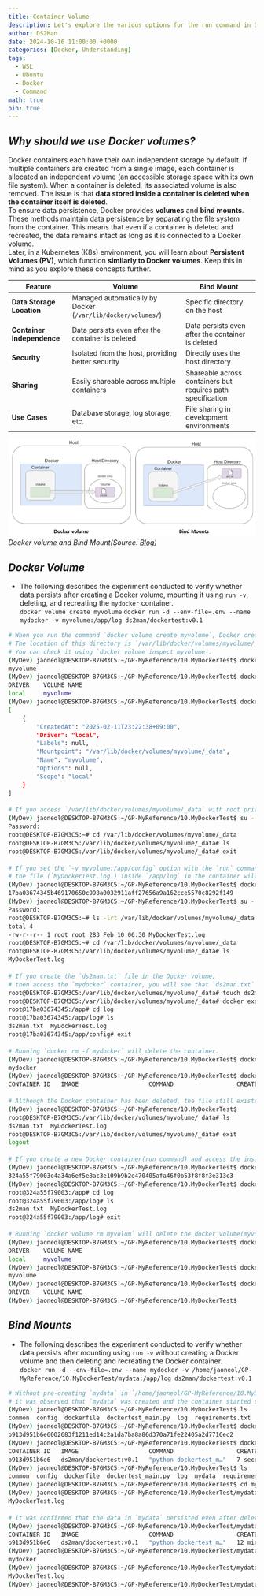 ```yaml
---
title: Container Volume
description: Let's explore the various options for the run command in Docker.
author: DS2Man
date: 2024-10-16 11:00:00 +0000
categories: [Docker, Understanding]
tags:
  - WSL
  - Ubuntu
  - Docker
  - Command
math: true
pin: true
---
```


## *Why should we use Docker volumes?*

Docker containers each have their own independent storage by default. If multiple containers are created from a single image, each container is allocated an independent volume (an accessible storage space with its own file system). When a container is deleted, its associated volume is also removed. The issue is that **data stored inside a container is deleted when the container itself is deleted**.    
To ensure data persistence, Docker provides **volumes** and **bind mounts**. These methods maintain data persistence by separating the file system from the container. This means that even if a container is deleted and recreated, the data remains intact as long as it is connected to a Docker volume.    
Later, in a Kubernetes (K8s) environment, you will learn about **Persistent Volumes (PV)**, which function **similarly to Docker volumes**. Keep this in mind as you explore these concepts further.

|Feature|Volume|Bind Mount|
|---|---|---|
|**Data Storage Location**|Managed automatically by Docker (`/var/lib/docker/volumes/`)|Specific directory on the host|
|**Container Independence**|Data persists even after the container is deleted|Data persists even after the container is deleted|
|**Security**|Isolated from the host, providing better security|Directly uses the host directory|
|**Sharing**|Easily shareable across multiple containers|Shareable across containers but requires path specification|
|**Use Cases**|Database storage, log storage, etc.|File sharing in development environments|

<!--
도커 컨테이너는 컨테이너마다 기본적으로 독립적인 저장소를 가지고 있다. 하나의 이미지로 여러 컨테이너를 만든다면 해당 컨테이너마다 독립적인 볼륨(하나의 파일 시스템을 갖춘 접근 가능한 저장 공간)이 할당되고, 컨테이너가 삭제되면 해당 볼륨 또한 삭제된다. 문제는 **컨테이너 내부에 저장된 데이터는 컨테이너가 삭제되었을 경우 같이 삭제**된다.

그래서 도커에서는 데이터의 영속성을 보장하기 위하여 **볼륨과** **바인드 마운트**를 이용한다. **볼륨과 바인드 마운트**는 영속성을 보장하며 파일 시스템과 컨테이너를 분리하여 관리한다. 즉 컨테이너를 지웠다가 다시 실행해도 도커 볼륨과 연결한다면 데이터는 그대로 유지된다.

나중에 K8s 환경에서는 PV(Persistent Volume)에 대해서도 배울 건데, 이 방식은 볼륨과 유사하다는 점은 참고해서 이해해 보자.
-->

![Volume](/assets/img/2024-10-16-Docker-Understanding6_1.png)
_Docker volume and Bind Mount(Source: [Blog](https://deveric.tistory.com/111))_

## *Docker Volume*

- The following describes the experiment conducted to verify whether data persists after creating a Docker volume, mounting it using `run -v`, deleting, and recreating the `mydocker` container.    
	`docker volume create myvolume`
	`docker run -d --env-file=.env --name mydocker -v myvolume:/app/log ds2man/dockertest:v0.1`

<!--
아래 내용은 docker volume 생성후 run -v을 통해 mount 시킨후 mydocker container를 삭제/재생성했을때, data가 유지되는지를 실험한 결과이다.
-->

```bash
# When you run the command `docker volume create myvolume`, Docker creates a managed volume directory. 
# The location of this directory is `/var/lib/docker/volumes/myvolume/_data`.
# You can check it using `docker volume inspect myvolume`.
(MyDev) jaoneol@DESKTOP-B7GM3C5:~/GP-MyReference/10.MyDockerTest$ docker volume create myvolume
myvolume
(MyDev) jaoneol@DESKTOP-B7GM3C5:~/GP-MyReference/10.MyDockerTest$ docker volume ls
DRIVER    VOLUME NAME
local     myvolume
(MyDev) jaoneol@DESKTOP-B7GM3C5:~/GP-MyReference/10.MyDockerTest$ docker volume inspect myvolume
[
    {
        "CreatedAt": "2025-02-11T23:22:38+09:00",
        "Driver": "local",
        "Labels": null,
        "Mountpoint": "/var/lib/docker/volumes/myvolume/_data",
        "Name": "myvolume",
        "Options": null,
        "Scope": "local"
    }
]

# If you access `/var/lib/docker/volumes/myvolume/_data` with root privileges, you will see that it is an empty directory.
(MyDev) jaoneol@DESKTOP-B7GM3C5:~/GP-MyReference/10.MyDockerTest$ su -
Password: 
root@DESKTOP-B7GM3C5:~# cd /var/lib/docker/volumes/myvolume/_data
root@DESKTOP-B7GM3C5:/var/lib/docker/volumes/myvolume/_data# ls
root@DESKTOP-B7GM3C5:/var/lib/docker/volumes/myvolume/_data# exit

# If you set the `-v myvolume:/app/config` option with the `run` command, 
# the file (`MyDockerTest.log`) inside `/app/log` in the container will be mounted to the Docker volume directory `myvolume`, making it accessible.
(MyDev) jaoneol@DESKTOP-B7GM3C5:~/GP-MyReference/10.MyDockerTest$ docker run -d --env-file=.env --name mydocker -v myvolume:/app/log ds2man/dockertest:v0.1
17ba03674345b469170650c998a0032911aff27656a9a162cce5570c8292f149
(MyDev) jaoneol@DESKTOP-B7GM3C5:~/GP-MyReference/10.MyDockerTest$ su -
Password: 
root@DESKTOP-B7GM3C5:~# ls -lrt /var/lib/docker/volumes/myvolume/_data
total 4
-rw-r--r-- 1 root root 283 Feb 10 06:30 MyDockerTest.log
root@DESKTOP-B7GM3C5:~# cd /var/lib/docker/volumes/myvolume/_data
root@DESKTOP-B7GM3C5:/var/lib/docker/volumes/myvolume/_data# ls
MyDockerTest.log

# If you create the `ds2man.txt` file in the Docker volume, 
# then access the `mydocker` container, you will see that `ds2man.txt` exists in `/app/config/`.
root@DESKTOP-B7GM3C5:/var/lib/docker/volumes/myvolume/_data# touch ds2man.txt
root@DESKTOP-B7GM3C5:/var/lib/docker/volumes/myvolume/_data# docker exec -it mydocker /bin/bash
root@17ba03674345:/app# cd log
root@17ba03674345:/app/log# ls
ds2man.txt  MyDockerTest.log
root@17ba03674345:/app/config# exit

# Running `docker rm -f mydocker` will delete the container.
(MyDev) jaoneol@DESKTOP-B7GM3C5:~/GP-MyReference/10.MyDockerTest$ docker rm -f mydocker
mydocker
(MyDev) jaoneol@DESKTOP-B7GM3C5:~/GP-MyReference/10.MyDockerTest$ docker ps -a
CONTAINER ID   IMAGE                    COMMAND                  CREATED              STATUS              PORTS     NAMES

# Although the Docker container has been deleted, the file still exists in the Docker volume on the host OS.
(MyDev) jaoneol@DESKTOP-B7GM3C5:~/GP-MyReference/10.MyDockerTest$ 
root@DESKTOP-B7GM3C5:/var/lib/docker/volumes/myvolume/_data# ls
ds2man.txt  MyDockerTest.log
root@DESKTOP-B7GM3C5:/var/lib/docker/volumes/myvolume/_data# exit
logout

# If you create a new Docker container(run command) and access the inside of `mydocker2`, you will see that `ds2man.txt` still exists inside the container.
(MyDev) jaoneol@DESKTOP-B7GM3C5:~/GP-MyReference/10.MyDockerTest$ docker run -d --env-file=.env --name mydocker2 -v myvolume:/app/log ds2man/dockertest:v0.1
324a55f79003e4a34a6ef5e8ac3e109b9b2e470405afa46f0b53f8f8f3e313c3
(MyDev) jaoneol@DESKTOP-B7GM3C5:~/GP-MyReference/10.MyDockerTest$ docker exec -it mydocker2 /bin/bash
root@324a55f79003:/app# cd log
root@324a55f79003:/app/log# ls
ds2man.txt  MyDockerTest.log
root@324a55f79003:/app/log# exit

# Running `docker volume rm myvolum` will delete the docker volume(myvolume).
(MyDev) jaoneol@DESKTOP-B7GM3C5:~/GP-MyReference/10.MyDockerTest$ docker volume ls
DRIVER    VOLUME NAME
local     myvolume
(MyDev) jaoneol@DESKTOP-B7GM3C5:~/GP-MyReference/10.MyDockerTest$ docker volume rm myvolume
myvolume
(MyDev) jaoneol@DESKTOP-B7GM3C5:~/GP-MyReference/10.MyDockerTest$ docker volume ls
DRIVER    VOLUME NAME
(MyDev) jaoneol@DESKTOP-B7GM3C5:~/GP-MyReference/10.MyDockerTest$ 
```

## *Bind Mounts*

- The following describes the experiment conducted to verify whether data persists after mounting using `run -v` without creating a Docker volume and then deleting and recreating the Docker container.      
	`docker run -d --env-file=.env --name mydocker -v /home/jaoneol/GP-MyReference/10.MyDockerTest/mydata:/app/log ds2man/dockertest:v0.1`

<!--
아래 내용은 docker volume 생성없이 run -v을 통해 mount 시킨후 docker container 삭제/생성 시 data가 유지되는지를 실험한 결과이다.
-->

```bash
# Without pre-creating `mydata` in `/home/jaoneol/GP-MyReference/10.MyDockerTest`,
# it was observed that `mydata` was created and the container started successfully when mounted using `run -v`.
(MyDev) jaoneol@DESKTOP-B7GM3C5:~/GP-MyReference/10.MyDockerTest$ ls
common  config  dockerfile  dockertest_main.py  log  requirements.txt  zDockerBuild.txt
(MyDev) jaoneol@DESKTOP-B7GM3C5:~/GP-MyReference/10.MyDockerTest$ docker run -d --env-file=.env --name mydocker -v /home/jaoneol/GP-MyReference/10.MyDockerTest/mydata:/app/log ds2man/dockertest:v0.1
b913d951b6e6002683f1211ed14c2a1da7ba8a86d370a71fe22405a2d7716ec2
(MyDev) jaoneol@DESKTOP-B7GM3C5:~/GP-MyReference/10.MyDockerTest$ docker ps
CONTAINER ID   IMAGE                    COMMAND                  CREATED         STATUS         PORTS     NAMES
b913d951b6e6   ds2man/dockertest:v0.1   "python dockertest_m…"   7 seconds ago   Up 7 seconds             mydocker
(MyDev) jaoneol@DESKTOP-B7GM3C5:~/GP-MyReference/10.MyDockerTest$ ls
common  config  dockerfile  dockertest_main.py  log  mydata  requirements.txt  zDockerBuild.txt
(MyDev) jaoneol@DESKTOP-B7GM3C5:~/GP-MyReference/10.MyDockerTest$ cd mydata
(MyDev) jaoneol@DESKTOP-B7GM3C5:~/GP-MyReference/10.MyDockerTest/mydata$ ls
MyDockerTest.log

# It was confirmed that the data in `mydata` persisted even after deleting the Docker container.
(MyDev) jaoneol@DESKTOP-B7GM3C5:~/GP-MyReference/10.MyDockerTest/mydata$ docker ps
CONTAINER ID   IMAGE                    COMMAND                  CREATED          STATUS          PORTS     NAMES
b913d951b6e6   ds2man/dockertest:v0.1   "python dockertest_m…"   12 minutes ago   Up 12 minutes             mydocker
(MyDev) jaoneol@DESKTOP-B7GM3C5:~/GP-MyReference/10.MyDockerTest/mydata$ docker rm -f mydocker
mydocker
(MyDev) jaoneol@DESKTOP-B7GM3C5:~/GP-MyReference/10.MyDockerTest/mydata$ ls
MyDockerTest.log
(MyDev) jaoneol@DESKTOP-B7GM3C5:~/GP-MyReference/10.MyDockerTest/mydata$ 
```